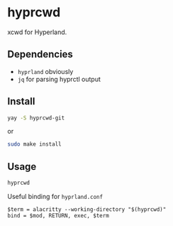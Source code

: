 # hyprcwd
xcwd for Hyperland.

## Dependencies
- `hyprland` obviously
- `jq` for parsing hyprctl output

## Install
```bash
yay -S hyprcwd-git
```
or

```bash
sudo make install
```

## Usage
```bash
hyprcwd
```

Useful binding for `hyprland.conf`
```
$term = alacritty --working-directory "$(hyprcwd)"
bind = $mod, RETURN, exec, $term
```
